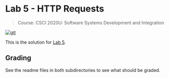# Lab 5 - HTTP Requests

>Course: CSCI 2020U: Software Systems Development and Integration

[![git](https://badgen.net/badge/icon/git?icon=git&label)](https://git-scm.com)

This is the solution for [Lab 5](https://github.com/OntarioTech-CS-program/lab05-template).

## Grading

See the readme files in both subdirectories to see what should be graded.
